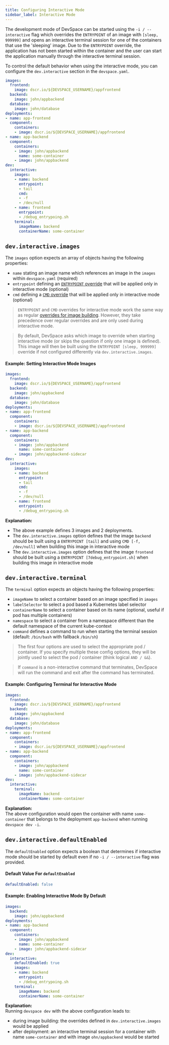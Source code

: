 ```yaml
---
title: Configuring Interactive Mode
sidebar_label: Interactive Mode
---
```


The development mode of DevSpace can be started using the `-i / --interactive` flag which overrides the `ENTRYPOINT` of an image with `[sleep, 999999]` and opens an interactive terminal session for one of the containers that use the 'sleeping' image. Due to the `ENTRYPOINT` override, the application has not been started within the container and the user can start the application manually through the interactive terminal session.

To control the default behavior when using the interactive mode, you can configure the `dev.interactive` section in the `devspace.yaml`.
```yaml
images:
  frontend:
    image: dscr.io/${DEVSPACE_USERNAME}/appfrontend
  backend:
    image: john/appbackend
  database:
    image: john/database
deployments:
- name: app-frontend
  component:
    containers:
    - image: dscr.io/${DEVSPACE_USERNAME}/appfrontend
- name: app-backend
  component:
    containers:
    - image: john/appbackend
      name: some-container
    - image: john/appbackend
dev:
  interactive:
    images:
    - name: backend
      entrypoint:
      - tail
      cmd:
      - -f
      - /dev/null
    - name: frontend
      entrypoint:
      - /debug_entrypoing.sh
    terminal:
      imageName: backend
      containerName: some-container
```

## `dev.interactive.images`
The `images` option expects an array of objects having the following properties:
- `name` stating an image name which references an image in the `images` within `devspace.yaml` (required)
- `entrypoint` defining an [`ENTRYPOINT` override](http://localhost:3000/docs/cli/image-building/configuration/overview-specification#images-entrypoint) that will be applied only in interactive mode (optional)
- `cmd` defining a [`CMD` override](http://localhost:3000/docs/cli/image-building/configuration/overview-specification#images-cmd) that will be applied only in interactive mode (optional)

> `ENTRYPOINT` and `CMD` overrides for interactive mode work the same way as regular [overrides for image building](../../../cli/image-building/configuration/overview-specification#overriding-entrypoint-cmd). However, they take precedence over regular overrides and are only used during interactive mode.

> By default, DevSpace asks which image to override when starting interactive mode (or skips the question if only one image is defined). This image will then be built using the `ENTRYPOINT [sleep, 999999]` override if not configured differently via `dev.interactive.images`.

#### Example: Setting Interactive Mode Images
```yaml
images:
  frontend:
    image: dscr.io/${DEVSPACE_USERNAME}/appfrontend
  backend:
    image: john/appbackend
  database:
    image: john/database
deployments:
- name: app-frontend
  component:
    containers:
    - image: dscr.io/${DEVSPACE_USERNAME}/appfrontend
- name: app-backend
  component:
    containers:
    - image: john/appbackend
      name: some-container
    - image: john/appbackend-sidecar
dev:
  interactive:
    images:
    - name: backend
      entrypoint:
      - tail
      cmd:
      - -f
      - /dev/null
    - name: frontend
      entrypoint:
      - /debug_entrypoing.sh
```
**Explanation:**  
- The above example defines 3 images and 2 deployments.
- The `dev.interactive.images` option defines that the image `backend` should be built using a `ENTRYPOINT [tail]` and using `CMD [-f, /dev/null]` when building this image in interactive mode
- The `dev.interactive.images` option defines that the image `frontend` should be built using a `ENTRYPOINT [7debug_entrypoint.sh]` when building this image in interactive mode


## `dev.interactive.terminal`
The `terminal` option expects an objects having the following properties:
- `imageName` to select a container based on an image specified in `images`
- `labelSelector` to select a pod based a Kubernetes label selector
- `containerName` to select a container based on its name (optional, useful if pod has multiple containers)
- `namespace` to select a container from a namespace different than the default namespace of the current kube-context
- `command` defines a command to run when starting the terminal session (default: `/bin/bash` with fallback `/bin/sh`)

> The first four options are used to select the appropriate pod / container. If you specify multiple these config options, they will be jointly used to select the pod / container (think logical `AND / &&`).

> If `command` is a non-interactive command that terminates, DevSpace will run the command and exit after the command has terminated.

#### Example: Configuring Terminal for Interactive Mode
```yaml
images:
  frontend:
    image: dscr.io/${DEVSPACE_USERNAME}/appfrontend
  backend:
    image: john/appbackend
  database:
    image: john/database
deployments:
- name: app-frontend
  component:
    containers:
    - image: dscr.io/${DEVSPACE_USERNAME}/appfrontend
- name: app-backend
  component:
    containers:
    - image: john/appbackend
      name: some-container
    - image: john/appbackend-sidecar
dev:
  interactive:
    terminal:
      imageName: backend
      containerName: some-container
```
**Explanation:**  
The above configuration would open the container with name `some-container` that belongs to the deployment `app-backend` when running `devspace dev -i`.


## `dev.interactive.defaultEnabled`
The `defaultEnabled` option expects a boolean that determines if interactive mode should be started by default even if no `-i / --interactive` flag was provided.

#### Default Value For `defaultEnabled`
```yaml
defaultEnabled: false
```

#### Example: Enabling Interactive Mode By Default
```yaml
images:
  backend:
    image: john/appbackend
deployments:
- name: app-backend
  component:
    containers:
    - image: john/appbackend
      name: some-container
    - image: john/appbackend-sidecar
dev:
  interactive:
    defaultEnabled: true
    images:
    - name: backend
      entrypoint:
      - /debug_entrypoing.sh
    terminal:
      imageName: backend
      containerName: some-container
```
**Explanation:**  
Running `devspace dev` with the above configuration leads to:
- during image building: the overrides defined in `dev.interactive.images`  would be applied
- after deployment: an interactive terminal session for a container with name `some-container` and with image `ohn/appbackend` would be started
